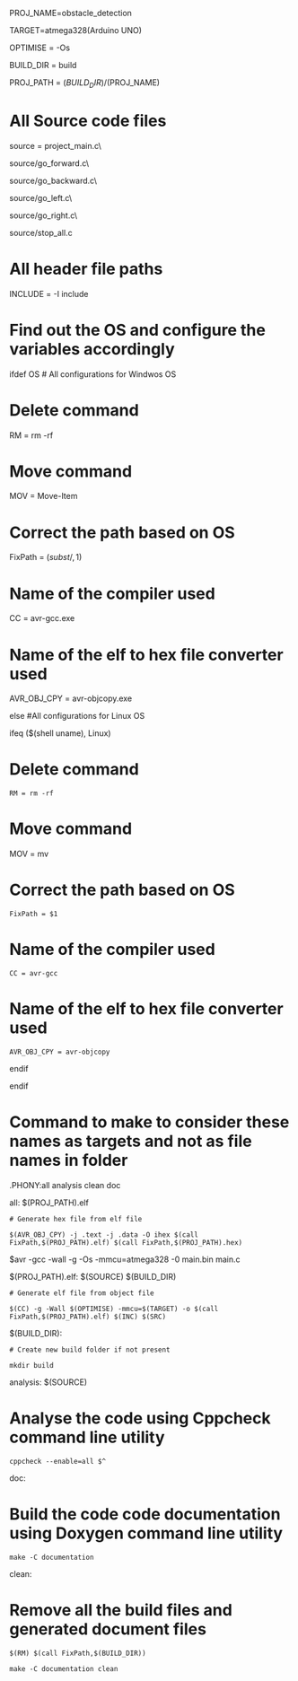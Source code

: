 PROJ_NAME=obstacle_detection

TARGET=atmega328(Arduino UNO)

OPTIMISE = -Os

BUILD_DIR = build

PROJ_PATH = $(BUILD_DIR)/$(PROJ_NAME)

# All Source code files

source = project_main.c\

source/go_forward.c\

source/go_backward.c\

source/go_left.c\

source/go_right.c\

source/stop_all.c

# All header file paths

INCLUDE = -I include

# Find out the OS and configure the variables accordingly

ifdef OS	# All configurations for Windwos OS

# Delete command 

   RM = rm -rf
   
# Move command

   MOV = Move-Item
   
# Correct the path based on OS

   FixPath = $(subst /,\,$1)
   
# Name of the compiler used

   CC = avr-gcc.exe
   
# Name of the elf to hex file converter used

   AVR_OBJ_CPY = avr-objcopy.exe
   
else #All configurations for Linux OS

   ifeq ($(shell uname), Linux)
   
# Delete command

    RM = rm -rf
    
# Move command

   MOV = mv	
   
# Correct the path based on OS

    FixPath = $1
    
# Name of the compiler used

	CC = avr-gcc
	
# Name of the elf to hex file converter used

	AVR_OBJ_CPY = avr-objcopy 
	
   endif
   
endif

# Command to make to consider these names as targets and not as file names in folder

.PHONY:all analysis clean doc

all: $(PROJ_PATH).elf

	# Generate hex file from elf file
	
	$(AVR_OBJ_CPY) -j .text -j .data -O ihex $(call FixPath,$(PROJ_PATH).elf) $(call FixPath,$(PROJ_PATH).hex)
	
  $avr -gcc -wall -g -Os -mmcu=atmega328 -0 main.bin main.c
  
$(PROJ_PATH).elf: $(SOURCE) $(BUILD_DIR)

	# Generate elf file from object file
	
	$(CC) -g -Wall $(OPTIMISE) -mmcu=$(TARGET) -o $(call FixPath,$(PROJ_PATH).elf) $(INC) $(SRC)

$(BUILD_DIR):

	# Create new build folder if not present
	
	mkdir build

analysis: $(SOURCE)

# Analyse the code using Cppcheck command line utility

	cppcheck --enable=all $^

doc:

# Build the code code documentation using Doxygen command line utility

	make -C documentation

clean:

# Remove all the build files and generated document files

	$(RM) $(call FixPath,$(BUILD_DIR))
	
	make -C documentation clean
